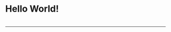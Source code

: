 <!DOCTYPE html>
<html lang="en">
<head>
    <meta charset="UTF-8">
    <title>It's my Website</title>
</head>
<body>
  <h1>Hello World!<h1>
  <hr />
</body>
</html>

